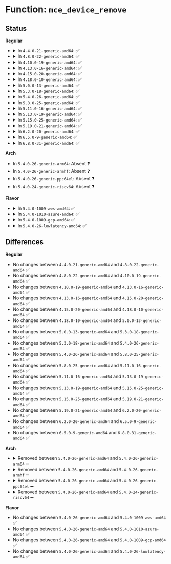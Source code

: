 # Function: <code>mce_device_remove</code>

## Status
<b>Regular</b>
<ul>
<li>
<details>
<summary>In <code>4.4.0-21-generic-amd64</code>: ✅</summary>

```c
void mce_device_remove(unsigned int cpu)
```

```json
{
  "name": "mce_device_remove",
  "collision_type": "Unique Static",
  "inline_type": "No",
  "funcs": [
    {
      "addr": 18446744071579127312,
      "name": "mce_device_remove",
      "external": false,
      "loc": "arch/x86/kernel/cpu/mcheck/mce.c:2352",
      "file": "arch/x86/kernel/cpu/mcheck/mce.c",
      "inline": "seen, unknown",
      "caller_inline": [],
      "caller_func": [
        "arch/x86/kernel/cpu/mcheck/mce.c:mce_cpu_callback",
        "arch/x86/kernel/cpu/mcheck/mce.c:mcheck_init_device"
      ]
    }
  ],
  "symbols": [
    {
      "addr": 18446744071579127312,
      "name": "mce_device_remove",
      "section": ".text",
      "bind": "STB_LOCAL",
      "size": 206
    }
  ]
}
```
</details>
</li>
<li>
<details>
<summary>In <code>4.8.0-22-generic-amd64</code>: ✅</summary>

```c
void mce_device_remove(unsigned int cpu)
```

```json
{
  "name": "mce_device_remove",
  "collision_type": "Unique Static",
  "inline_type": "No",
  "funcs": [
    {
      "addr": 18446744071579127232,
      "name": "mce_device_remove",
      "external": false,
      "loc": "arch/x86/kernel/cpu/mcheck/mce.c:2435",
      "file": "arch/x86/kernel/cpu/mcheck/mce.c",
      "inline": "seen, unknown",
      "caller_inline": [],
      "caller_func": [
        "arch/x86/kernel/cpu/mcheck/mce.c:mcheck_init_device",
        "arch/x86/kernel/cpu/mcheck/mce.c:mce_cpu_callback"
      ]
    }
  ],
  "symbols": [
    {
      "addr": 18446744071579127232,
      "name": "mce_device_remove",
      "section": ".text",
      "bind": "STB_LOCAL",
      "size": 202
    }
  ]
}
```
</details>
</li>
<li>
<details>
<summary>In <code>4.10.0-19-generic-amd64</code>: ✅</summary>

```c
void mce_device_remove(unsigned int cpu)
```

```json
{
  "name": "mce_device_remove",
  "collision_type": "Unique Static",
  "inline_type": "No",
  "funcs": [
    {
      "addr": 18446744071579131456,
      "name": "mce_device_remove",
      "external": false,
      "loc": "arch/x86/kernel/cpu/mcheck/mce.c:2502",
      "file": "arch/x86/kernel/cpu/mcheck/mce.c",
      "inline": "seen, unknown",
      "caller_inline": [],
      "caller_func": [
        "arch/x86/kernel/cpu/mcheck/mce.c:mce_cpu_pre_down",
        "arch/x86/kernel/cpu/mcheck/mce.c:mce_cpu_online"
      ]
    }
  ],
  "symbols": [
    {
      "addr": 18446744071579131456,
      "name": "mce_device_remove",
      "section": ".text",
      "bind": "STB_LOCAL",
      "size": 208
    }
  ]
}
```
</details>
</li>
<li>
<details>
<summary>In <code>4.13.0-16-generic-amd64</code>: ✅</summary>

```c
void mce_device_remove(unsigned int cpu)
```

```json
{
  "name": "mce_device_remove",
  "collision_type": "Unique Static",
  "inline_type": "No",
  "funcs": [
    {
      "addr": 18446744071579130656,
      "name": "mce_device_remove",
      "external": false,
      "loc": "arch/x86/kernel/cpu/mcheck/mce.c:2213",
      "file": "arch/x86/kernel/cpu/mcheck/mce.c",
      "inline": "seen, unknown",
      "caller_inline": [],
      "caller_func": [
        "arch/x86/kernel/cpu/mcheck/mce.c:mce_cpu_pre_down",
        "arch/x86/kernel/cpu/mcheck/mce.c:mce_cpu_online"
      ]
    }
  ],
  "symbols": [
    {
      "addr": 18446744071579130656,
      "name": "mce_device_remove",
      "section": ".text",
      "bind": "STB_LOCAL",
      "size": 211
    }
  ]
}
```
</details>
</li>
<li>
<details>
<summary>In <code>4.15.0-20-generic-amd64</code>: ✅</summary>

```c
void mce_device_remove(unsigned int cpu)
```

```json
{
  "name": "mce_device_remove",
  "collision_type": "Unique Static",
  "inline_type": "No",
  "funcs": [
    {
      "addr": 18446744071579145024,
      "name": "mce_device_remove",
      "external": false,
      "loc": "arch/x86/kernel/cpu/mcheck/mce.c:2242",
      "file": "arch/x86/kernel/cpu/mcheck/mce.c",
      "inline": "seen, unknown",
      "caller_inline": [],
      "caller_func": [
        "arch/x86/kernel/cpu/mcheck/mce.c:mce_cpu_pre_down",
        "arch/x86/kernel/cpu/mcheck/mce.c:mce_cpu_online"
      ]
    }
  ],
  "symbols": [
    {
      "addr": 18446744071579145024,
      "name": "mce_device_remove",
      "section": ".text",
      "bind": "STB_LOCAL",
      "size": 211
    }
  ]
}
```
</details>
</li>
<li>
<details>
<summary>In <code>4.18.0-10-generic-amd64</code>: ✅</summary>

```c
void mce_device_remove(unsigned int cpu)
```

```json
{
  "name": "mce_device_remove",
  "collision_type": "Unique Static",
  "inline_type": "No",
  "funcs": [
    {
      "addr": 18446744071579155360,
      "name": "mce_device_remove",
      "external": false,
      "loc": "arch/x86/kernel/cpu/mcheck/mce.c:2235",
      "file": "arch/x86/kernel/cpu/mcheck/mce.c",
      "inline": "seen, unknown",
      "caller_inline": [],
      "caller_func": [
        "arch/x86/kernel/cpu/mcheck/mce.c:mce_cpu_pre_down",
        "arch/x86/kernel/cpu/mcheck/mce.c:mce_cpu_online"
      ]
    }
  ],
  "symbols": [
    {
      "addr": 18446744071579155360,
      "name": "mce_device_remove",
      "section": ".text",
      "bind": "STB_LOCAL",
      "size": 208
    }
  ]
}
```
</details>
</li>
<li>
<details>
<summary>In <code>5.0.0-13-generic-amd64</code>: ✅</summary>

```c
void mce_device_remove(unsigned int cpu)
```

```json
{
  "name": "mce_device_remove",
  "collision_type": "Unique Static",
  "inline_type": "No",
  "funcs": [
    {
      "addr": 18446744071579144832,
      "name": "mce_device_remove",
      "external": false,
      "loc": "arch/x86/kernel/cpu/mce/core.c:2258",
      "file": "arch/x86/kernel/cpu/mce/core.c",
      "inline": "seen, unknown",
      "caller_inline": [],
      "caller_func": [
        "arch/x86/kernel/cpu/mce/core.c:mce_cpu_pre_down",
        "arch/x86/kernel/cpu/mce/core.c:mce_cpu_online"
      ]
    }
  ],
  "symbols": [
    {
      "addr": 18446744071579144832,
      "name": "mce_device_remove",
      "section": ".text",
      "bind": "STB_LOCAL",
      "size": 208
    }
  ]
}
```
</details>
</li>
<li>
<details>
<summary>In <code>5.3.0-18-generic-amd64</code>: ✅</summary>

```c
void mce_device_remove(unsigned int cpu)
```

```json
{
  "name": "mce_device_remove",
  "collision_type": "Unique Static",
  "inline_type": "No",
  "funcs": [
    {
      "addr": 18446744071579157728,
      "name": "mce_device_remove",
      "external": false,
      "loc": "arch/x86/kernel/cpu/mce/core.c:2313",
      "file": "arch/x86/kernel/cpu/mce/core.c",
      "inline": "seen, unknown",
      "caller_inline": [],
      "caller_func": [
        "arch/x86/kernel/cpu/mce/core.c:mce_cpu_pre_down",
        "arch/x86/kernel/cpu/mce/core.c:mce_cpu_online"
      ]
    }
  ],
  "symbols": [
    {
      "addr": 18446744071579157728,
      "name": "mce_device_remove",
      "section": ".text",
      "bind": "STB_LOCAL",
      "size": 219
    }
  ]
}
```
</details>
</li>
<li>
<details>
<summary>In <code>5.4.0-26-generic-amd64</code>: ✅</summary>

```c
void mce_device_remove(unsigned int cpu)
```

```json
{
  "name": "mce_device_remove",
  "collision_type": "Unique Static",
  "inline_type": "No",
  "funcs": [
    {
      "addr": 18446744071579160224,
      "name": "mce_device_remove",
      "external": false,
      "loc": "arch/x86/kernel/cpu/mce/core.c:2313",
      "file": "arch/x86/kernel/cpu/mce/core.c",
      "inline": "seen, unknown",
      "caller_inline": [],
      "caller_func": [
        "arch/x86/kernel/cpu/mce/core.c:mce_cpu_pre_down",
        "arch/x86/kernel/cpu/mce/core.c:mce_cpu_online"
      ]
    }
  ],
  "symbols": [
    {
      "addr": 18446744071579160224,
      "name": "mce_device_remove",
      "section": ".text",
      "bind": "STB_LOCAL",
      "size": 219
    }
  ]
}
```
</details>
</li>
<li>
<details>
<summary>In <code>5.8.0-25-generic-amd64</code>: ✅</summary>

```c
void mce_device_remove(unsigned int cpu)
```

```json
{
  "name": "mce_device_remove",
  "collision_type": "Unique Static",
  "inline_type": "No",
  "funcs": [
    {
      "addr": 18446744071579182016,
      "name": "mce_device_remove",
      "external": false,
      "loc": "arch/x86/kernel/cpu/mce/core.c:2441",
      "file": "arch/x86/kernel/cpu/mce/core.c",
      "inline": "seen, unknown",
      "caller_inline": [],
      "caller_func": [
        "arch/x86/kernel/cpu/mce/core.c:mce_cpu_pre_down",
        "arch/x86/kernel/cpu/mce/core.c:mce_cpu_online"
      ]
    }
  ],
  "symbols": [
    {
      "addr": 18446744071579182016,
      "name": "mce_device_remove",
      "section": ".text",
      "bind": "STB_LOCAL",
      "size": 214
    }
  ]
}
```
</details>
</li>
<li>
<details>
<summary>In <code>5.11.0-16-generic-amd64</code>: ✅</summary>

```c
void mce_device_remove(unsigned int cpu)
```

```json
{
  "name": "mce_device_remove",
  "collision_type": "Unique Static",
  "inline_type": "No",
  "funcs": [
    {
      "addr": 18446744071579178400,
      "name": "mce_device_remove",
      "external": false,
      "loc": "arch/x86/kernel/cpu/mce/core.c:2517",
      "file": "arch/x86/kernel/cpu/mce/core.c",
      "inline": "seen, unknown",
      "caller_inline": [],
      "caller_func": [
        "arch/x86/kernel/cpu/mce/core.c:mce_cpu_pre_down",
        "arch/x86/kernel/cpu/mce/core.c:mce_cpu_online"
      ]
    }
  ],
  "symbols": [
    {
      "addr": 18446744071579178400,
      "name": "mce_device_remove",
      "section": ".text",
      "bind": "STB_LOCAL",
      "size": 214
    }
  ]
}
```
</details>
</li>
<li>
<details>
<summary>In <code>5.13.0-19-generic-amd64</code>: ✅</summary>

```c
void mce_device_remove(unsigned int cpu)
```

```json
{
  "name": "mce_device_remove",
  "collision_type": "Unique Static",
  "inline_type": "No",
  "funcs": [
    {
      "addr": 18446744071579184656,
      "name": "mce_device_remove",
      "external": false,
      "loc": "arch/x86/kernel/cpu/mce/core.c:2528",
      "file": "arch/x86/kernel/cpu/mce/core.c",
      "inline": "seen, unknown",
      "caller_inline": [],
      "caller_func": [
        "arch/x86/kernel/cpu/mce/core.c:mce_cpu_pre_down",
        "arch/x86/kernel/cpu/mce/core.c:mce_cpu_online"
      ]
    }
  ],
  "symbols": [
    {
      "addr": 18446744071579184656,
      "name": "mce_device_remove",
      "section": ".text",
      "bind": "STB_LOCAL",
      "size": 214
    }
  ]
}
```
</details>
</li>
<li>
<details>
<summary>In <code>5.15.0-25-generic-amd64</code>: ✅</summary>

```c
void mce_device_remove(unsigned int cpu)
```

```json
{
  "name": "mce_device_remove",
  "collision_type": "Unique Static",
  "inline_type": "No",
  "funcs": [
    {
      "addr": 18446744071579218704,
      "name": "mce_device_remove",
      "external": false,
      "loc": "arch/x86/kernel/cpu/mce/core.c:2591",
      "file": "arch/x86/kernel/cpu/mce/core.c",
      "inline": "seen, unknown",
      "caller_inline": [],
      "caller_func": [
        "arch/x86/kernel/cpu/mce/core.c:mce_cpu_pre_down",
        "arch/x86/kernel/cpu/mce/core.c:mce_cpu_online"
      ]
    }
  ],
  "symbols": [
    {
      "addr": 18446744071579218704,
      "name": "mce_device_remove",
      "section": ".text",
      "bind": "STB_LOCAL",
      "size": 441
    }
  ]
}
```
</details>
</li>
<li>
<details>
<summary>In <code>5.19.0-21-generic-amd64</code>: ✅</summary>

```c
void mce_device_remove(unsigned int cpu)
```

```json
{
  "name": "mce_device_remove",
  "collision_type": "Unique Static",
  "inline_type": "No",
  "funcs": [
    {
      "addr": 18446744071579267584,
      "name": "mce_device_remove",
      "external": false,
      "loc": "arch/x86/kernel/cpu/mce/core.c:2603",
      "file": "arch/x86/kernel/cpu/mce/core.c",
      "inline": "seen, unknown",
      "caller_inline": [],
      "caller_func": [
        "arch/x86/kernel/cpu/mce/core.c:mce_cpu_pre_down",
        "arch/x86/kernel/cpu/mce/core.c:mce_cpu_online"
      ]
    }
  ],
  "symbols": [
    {
      "addr": 18446744071579267584,
      "name": "mce_device_remove",
      "section": ".text",
      "bind": "STB_LOCAL",
      "size": 453
    }
  ]
}
```
</details>
</li>
<li>
<details>
<summary>In <code>6.2.0-20-generic-amd64</code>: ✅</summary>

```c
void mce_device_remove(unsigned int cpu)
```

```json
{
  "name": "mce_device_remove",
  "collision_type": "Unique Static",
  "inline_type": "No",
  "funcs": [
    {
      "addr": 18446744071579330448,
      "name": "mce_device_remove",
      "external": false,
      "loc": "arch/x86/kernel/cpu/mce/core.c:2603",
      "file": "arch/x86/kernel/cpu/mce/core.c",
      "inline": "seen, unknown",
      "caller_inline": [],
      "caller_func": [
        "arch/x86/kernel/cpu/mce/core.c:mce_cpu_pre_down",
        "arch/x86/kernel/cpu/mce/core.c:mce_cpu_online"
      ]
    }
  ],
  "symbols": [
    {
      "addr": 18446744071579330448,
      "name": "mce_device_remove",
      "section": ".text",
      "bind": "STB_LOCAL",
      "size": 453
    }
  ]
}
```
</details>
</li>
<li>
<details>
<summary>In <code>6.5.0-9-generic-amd64</code>: ✅</summary>

```c
void mce_device_remove(unsigned int cpu)
```

```json
{
  "name": "mce_device_remove",
  "collision_type": "Unique Static",
  "inline_type": "No",
  "funcs": [
    {
      "addr": 18446744071579339280,
      "name": "mce_device_remove",
      "external": false,
      "loc": "arch/x86/kernel/cpu/mce/core.c:2620",
      "file": "arch/x86/kernel/cpu/mce/core.c",
      "inline": "seen, unknown",
      "caller_inline": [],
      "caller_func": [
        "arch/x86/kernel/cpu/mce/core.c:mce_cpu_pre_down",
        "arch/x86/kernel/cpu/mce/core.c:mce_cpu_online"
      ]
    }
  ],
  "symbols": [
    {
      "addr": 18446744071579339280,
      "name": "mce_device_remove",
      "section": ".text",
      "bind": "STB_LOCAL",
      "size": 453
    }
  ]
}
```
</details>
</li>
<li>
<details>
<summary>In <code>6.8.0-31-generic-amd64</code>: ✅</summary>

```c
void mce_device_remove(unsigned int cpu)
```

```json
{
  "name": "mce_device_remove",
  "collision_type": "Unique Static",
  "inline_type": "No",
  "funcs": [
    {
      "addr": 18446744071579369408,
      "name": "mce_device_remove",
      "external": false,
      "loc": "arch/x86/kernel/cpu/mce/core.c:2646",
      "file": "arch/x86/kernel/cpu/mce/core.c",
      "inline": "seen, unknown",
      "caller_inline": [],
      "caller_func": [
        "arch/x86/kernel/cpu/mce/core.c:mce_cpu_pre_down",
        "arch/x86/kernel/cpu/mce/core.c:mce_cpu_online"
      ]
    }
  ],
  "symbols": [
    {
      "addr": 18446744071579369408,
      "name": "mce_device_remove",
      "section": ".text",
      "bind": "STB_LOCAL",
      "size": 453
    }
  ]
}
```
</details>
</li>
</ul>
<b>Arch</b>
<ul>
<li>
In <code>5.4.0-26-generic-arm64</code>: Absent ❓
</li>
<li>
In <code>5.4.0-26-generic-armhf</code>: Absent ❓
</li>
<li>
In <code>5.4.0-26-generic-ppc64el</code>: Absent ❓
</li>
<li>
In <code>5.4.0-24-generic-riscv64</code>: Absent ❓
</li>
</ul>
<b>Flavor</b>
<ul>
<li>
<details>
<summary>In <code>5.4.0-1009-aws-amd64</code>: ✅</summary>

```c
void mce_device_remove(unsigned int cpu)
```

```json
{
  "name": "mce_device_remove",
  "collision_type": "Unique Static",
  "inline_type": "No",
  "funcs": [
    {
      "addr": 18446744071579160592,
      "name": "mce_device_remove",
      "external": false,
      "loc": "arch/x86/kernel/cpu/mce/core.c:2313",
      "file": "arch/x86/kernel/cpu/mce/core.c",
      "inline": "seen, unknown",
      "caller_inline": [],
      "caller_func": [
        "arch/x86/kernel/cpu/mce/core.c:mce_cpu_pre_down",
        "arch/x86/kernel/cpu/mce/core.c:mce_cpu_online"
      ]
    }
  ],
  "symbols": [
    {
      "addr": 18446744071579160592,
      "name": "mce_device_remove",
      "section": ".text",
      "bind": "STB_LOCAL",
      "size": 219
    }
  ]
}
```
</details>
</li>
<li>
<details>
<summary>In <code>5.4.0-1010-azure-amd64</code>: ✅</summary>

```c
void mce_device_remove(unsigned int cpu)
```

```json
{
  "name": "mce_device_remove",
  "collision_type": "Unique Static",
  "inline_type": "No",
  "funcs": [
    {
      "addr": 18446744071579092112,
      "name": "mce_device_remove",
      "external": false,
      "loc": "arch/x86/kernel/cpu/mce/core.c:2313",
      "file": "arch/x86/kernel/cpu/mce/core.c",
      "inline": "seen, unknown",
      "caller_inline": [],
      "caller_func": [
        "arch/x86/kernel/cpu/mce/core.c:mce_cpu_pre_down",
        "arch/x86/kernel/cpu/mce/core.c:mce_cpu_online"
      ]
    }
  ],
  "symbols": [
    {
      "addr": 18446744071579092112,
      "name": "mce_device_remove",
      "section": ".text",
      "bind": "STB_LOCAL",
      "size": 219
    }
  ]
}
```
</details>
</li>
<li>
<details>
<summary>In <code>5.4.0-1009-gcp-amd64</code>: ✅</summary>

```c
void mce_device_remove(unsigned int cpu)
```

```json
{
  "name": "mce_device_remove",
  "collision_type": "Unique Static",
  "inline_type": "No",
  "funcs": [
    {
      "addr": 18446744071579160144,
      "name": "mce_device_remove",
      "external": false,
      "loc": "arch/x86/kernel/cpu/mce/core.c:2313",
      "file": "arch/x86/kernel/cpu/mce/core.c",
      "inline": "seen, unknown",
      "caller_inline": [],
      "caller_func": [
        "arch/x86/kernel/cpu/mce/core.c:mce_cpu_pre_down",
        "arch/x86/kernel/cpu/mce/core.c:mce_cpu_online"
      ]
    }
  ],
  "symbols": [
    {
      "addr": 18446744071579160144,
      "name": "mce_device_remove",
      "section": ".text",
      "bind": "STB_LOCAL",
      "size": 219
    }
  ]
}
```
</details>
</li>
<li>
<details>
<summary>In <code>5.4.0-26-lowlatency-amd64</code>: ✅</summary>

```c
void mce_device_remove(unsigned int cpu)
```

```json
{
  "name": "mce_device_remove",
  "collision_type": "Unique Static",
  "inline_type": "No",
  "funcs": [
    {
      "addr": 18446744071579165280,
      "name": "mce_device_remove",
      "external": false,
      "loc": "arch/x86/kernel/cpu/mce/core.c:2313",
      "file": "arch/x86/kernel/cpu/mce/core.c",
      "inline": "seen, unknown",
      "caller_inline": [],
      "caller_func": [
        "arch/x86/kernel/cpu/mce/core.c:mce_cpu_pre_down",
        "arch/x86/kernel/cpu/mce/core.c:mce_cpu_online"
      ]
    }
  ],
  "symbols": [
    {
      "addr": 18446744071579165280,
      "name": "mce_device_remove",
      "section": ".text",
      "bind": "STB_LOCAL",
      "size": 219
    }
  ]
}
```
</details>
</li>
</ul>

## Differences
<b>Regular</b>
<ul>
<li>
No changes between <code>4.4.0-21-generic-amd64</code> and <code>4.8.0-22-generic-amd64</code> ✅
</li>
<li>
No changes between <code>4.8.0-22-generic-amd64</code> and <code>4.10.0-19-generic-amd64</code> ✅
</li>
<li>
No changes between <code>4.10.0-19-generic-amd64</code> and <code>4.13.0-16-generic-amd64</code> ✅
</li>
<li>
No changes between <code>4.13.0-16-generic-amd64</code> and <code>4.15.0-20-generic-amd64</code> ✅
</li>
<li>
No changes between <code>4.15.0-20-generic-amd64</code> and <code>4.18.0-10-generic-amd64</code> ✅
</li>
<li>
No changes between <code>4.18.0-10-generic-amd64</code> and <code>5.0.0-13-generic-amd64</code> ✅
</li>
<li>
No changes between <code>5.0.0-13-generic-amd64</code> and <code>5.3.0-18-generic-amd64</code> ✅
</li>
<li>
No changes between <code>5.3.0-18-generic-amd64</code> and <code>5.4.0-26-generic-amd64</code> ✅
</li>
<li>
No changes between <code>5.4.0-26-generic-amd64</code> and <code>5.8.0-25-generic-amd64</code> ✅
</li>
<li>
No changes between <code>5.8.0-25-generic-amd64</code> and <code>5.11.0-16-generic-amd64</code> ✅
</li>
<li>
No changes between <code>5.11.0-16-generic-amd64</code> and <code>5.13.0-19-generic-amd64</code> ✅
</li>
<li>
No changes between <code>5.13.0-19-generic-amd64</code> and <code>5.15.0-25-generic-amd64</code> ✅
</li>
<li>
No changes between <code>5.15.0-25-generic-amd64</code> and <code>5.19.0-21-generic-amd64</code> ✅
</li>
<li>
No changes between <code>5.19.0-21-generic-amd64</code> and <code>6.2.0-20-generic-amd64</code> ✅
</li>
<li>
No changes between <code>6.2.0-20-generic-amd64</code> and <code>6.5.0-9-generic-amd64</code> ✅
</li>
<li>
No changes between <code>6.5.0-9-generic-amd64</code> and <code>6.8.0-31-generic-amd64</code> ✅
</li>
</ul>
<b>Arch</b>
<ul>
<li>
<details>
<summary>Removed between <code>5.4.0-26-generic-amd64</code> and <code>5.4.0-26-generic-arm64</code> ➖</summary>

```c
void mce_device_remove(unsigned int cpu)
```
</details>
</li>
<li>
<details>
<summary>Removed between <code>5.4.0-26-generic-amd64</code> and <code>5.4.0-26-generic-armhf</code> ➖</summary>

```c
void mce_device_remove(unsigned int cpu)
```
</details>
</li>
<li>
<details>
<summary>Removed between <code>5.4.0-26-generic-amd64</code> and <code>5.4.0-26-generic-ppc64el</code> ➖</summary>

```c
void mce_device_remove(unsigned int cpu)
```
</details>
</li>
<li>
<details>
<summary>Removed between <code>5.4.0-26-generic-amd64</code> and <code>5.4.0-24-generic-riscv64</code> ➖</summary>

```c
void mce_device_remove(unsigned int cpu)
```
</details>
</li>
</ul>
<b>Flavor</b>
<ul>
<li>
No changes between <code>5.4.0-26-generic-amd64</code> and <code>5.4.0-1009-aws-amd64</code> ✅
</li>
<li>
No changes between <code>5.4.0-26-generic-amd64</code> and <code>5.4.0-1010-azure-amd64</code> ✅
</li>
<li>
No changes between <code>5.4.0-26-generic-amd64</code> and <code>5.4.0-1009-gcp-amd64</code> ✅
</li>
<li>
No changes between <code>5.4.0-26-generic-amd64</code> and <code>5.4.0-26-lowlatency-amd64</code> ✅
</li>
</ul>
